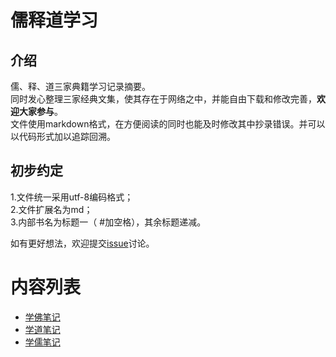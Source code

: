 # 儒释道学习

## 介绍

儒、释、道三家典籍学习记录摘要。  
同时发心整理三家经典文集，使其存在于网络之中，并能自由下载和修改完善，**欢迎大家参与**。  
文件使用markdown格式，在方便阅读的同时也能及时修改其中抄录错误。并可以以代码形式加以追踪回溯。  

## 初步约定  

1.文件统一采用utf-8编码格式；  
2.文件扩展名为md；  
3.内部书名为标题一（ \#加空格），其余标题递减。  

如有更好想法，欢迎提交[issue](https://github.com/sxmwhl/Confucianism-Buddhism-Taoism/issues)讨论。

# 内容列表

* [学佛笔记](学佛笔记.md)
* [学道笔记](学道笔记.md)
* [学儒笔记](学儒笔记.md)
